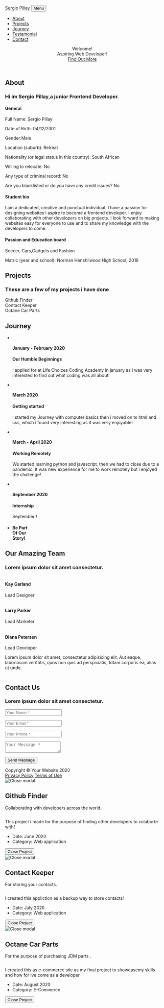 <!DOCTYPE html>
<html lang="en">
    <head>
        <meta charset="utf-8" />
        <meta name="viewport" content="width=device-width, initial-scale=1, shrink-to-fit=no" />
        <meta name="description" content="" />
        <meta name="author" content="" />
        <title>Sergio Pillay Portfolio</title>
        <link rel="icon" type="image/x-icon" href="assets/img/favicon.ico" />
        <!-- Font Awesome icons (free version)-->
        <script src="https://use.fontawesome.com/releases/v5.15.1/js/all.js" crossorigin="anonymous"></script>
        <!-- Google fonts-->
        <link href="https://fonts.googleapis.com/css?family=Montserrat:400,700" rel="stylesheet" type="text/css" />
        <link href="https://fonts.googleapis.com/css?family=Droid+Serif:400,700,400italic,700italic" rel="stylesheet" type="text/css" />
        <link href="https://fonts.googleapis.com/css?family=Roboto+Slab:400,100,300,700" rel="stylesheet" type="text/css" />
        <!-- Core theme CSS (includes Bootstrap)-->
        <link href="css/styles.css" rel="stylesheet" />
    </head>
    <body id="page-top">
        <!-- Navigation-->
        <nav class="navbar navbar-expand-lg navbar-dark fixed-top" id="mainNav">
            <div class="container">
                <a class="navbar-brand js-scroll-trigger" href="#page-top">Sergio Pillay</a>
                <button class="navbar-toggler navbar-toggler-right" type="button" data-toggle="collapse" data-target="#navbarResponsive" aria-controls="navbarResponsive" aria-expanded="false" aria-label="Toggle navigation">
                    Menu
                    <i class="fas fa-bars ml-1"></i>
                </button>
                <div class="collapse navbar-collapse" id="navbarResponsive">
                    <ul class="navbar-nav text-uppercase ml-auto">
                        <li class="nav-item"><a class="nav-link js-scroll-trigger" href="#About">About</a></li>
                        <li class="nav-item"><a class="nav-link js-scroll-trigger" href="#projects">Projects</a></li>
                        <li class="nav-item"><a class="nav-link js-scroll-trigger" href="#Journey">Journey</a></li>
                        <li class="nav-item"><a class="nav-link js-scroll-trigger" href="#testamonial">Testamonial</a></li>
                        <li class="nav-item"><a class="nav-link js-scroll-trigger" href="#contact">Contact</a></li>
                    </ul>
                </div>
            </div>
        </nav>
        <!-- Masthead-->
        <header class="masthead">
            <div class="container">
                <div class="masthead-heading text-uppercase">Welcome!</div>
                <div class="mast
                head-subheading">Aspiring Web Developer!</div>
                <a class="btn btn-primary btn-xl text-uppercase js-scroll-trigger" href="#About">Find Out More</a>
            </div>
        </header>
        <!-- About-->
        <section class="page-section" id="About">
            <div class="container">
                <div class="text-center">
                    <h2 class="section-heading text-uppercase">About</h2>
                    <h3 class="section-subheading text-muted">Hi im Sergio Pillay,a junior Frontend Developer.</h3>
                </div>
                <div class="row text-center">
                    <div class="col-md-4">
                        <!-- <span class="fa-stack fa-4x">
                            <i class="fas fa-circle fa-stack-2x text-primary"></i> -->
                        </span>
                        <h4 class="my-3">General</h4>
                        <p class="text-muted">
                        <p>Full Name: Sergio Pillay</p>
                        <p>Date of Birth: 04/12/2001 </p>
                        <p>Gender:Male</p>
                        <p>Location (suburb): Retreat</p>
                        <p>Nationality (or legal status in this country): South African </p>
                        <p>Willing to relocate: No</p>
                        <p> Any type of criminal record: No </p>
                        <p>Are you blacklisted or do you have any credit issues? No </p></p>
                    </div>
                    <div class="col-md-4">
                        <!-- <span class="fa-stack fa-4x">
                            <i class="fas fa-circle fa-stack-2x text-primary"></i> -->
                        </span>
                        <h4 class="my-3">Student bio</h4>
                        <p class="text-muted">
                            <p>I am a dedicated, creative
                            and punctual individual. I have a passion for designing websites 
                            I aspire to become a frontend developer.
                            I enjoy collaborating with other developers on big projects. I look
                            forward to making websites easy for everyone to use and to share my
                            knowledge with the developers to come.</p></p>
                    </div>
                    <div class="col-md-4">
                        <!-- <span class="fa-stack fa-4x">
                            <i class="fas fa-circle fa-stack-2x text-primary"></i>
                        </span> -->
                        <h4 class="my-3">Passion and Education board</h4>
                        <p class="text-muted">
                            <p>Soccer, Cars,Gadgets and Fashion</p>
                            <p>Matric (year and school): Norman Henshilwood High School, 2019 </p>
                        </p>
                    </div>
                </div>
            </div>
        </section>
        <!-- Project Grid-->
        <section class="page-section bg-light" id="projects">
            <div class="container">
                <div class="text-center">
                    <h2 class="section-heading text-uppercase">Projects</h2>
                    <h3 class="section-subheading text-muted">These are a few of my projects i have done</h3>
                </div>
                <div class="row">
                    <div class="col-lg-4 col-sm-6 mb-4">
                        <div class="portfolio-item">
                            <a class="portfolio-link" data-toggle="modal" href="#portfolioModal1">
                                <div class="portfolio-hover">
                                    <div class="portfolio-hover-content"><i class="fas fa-plus fa-3x"></i></div>
                                </div>
                                <img class="img-fluid" src="assets/img/portfolio/snip.jpg" alt="" />
                            </a>
                            <div class="portfolio-caption">
                                <div class="portfolio-caption-heading">Github Finder</div>
                            </div>
                        </div>
                    </div>
                    <div class="col-lg-4 col-sm-6 mb-4">
                        <div class="portfolio-item">
                            <a class="portfolio-link" data-toggle="modal" href="#portfolioModal2">
                                <div class="portfolio-hover">
                                    <div class="portfolio-hover-content"><i class="fas fa-plus fa-3x"></i></div>
                                </div>
                                <img class="img-fluid" src="assets/img/portfolio/snip2.jpg" alt="" />
                            </a>
                            <div class="portfolio-caption">
                                <div class="portfolio-caption-heading">Contact Keeper</div>
                            </div>
                        </div>
                    </div>
                    <div class="col-lg-4 col-sm-6 mb-4">
                        <div class="portfolio-item">
                            <a class="portfolio-link" data-toggle="modal" href="#portfolioModal3">
                                <div class="portfolio-hover">
                                    <div class="portfolio-hover-content"><i class="fas fa-plus fa-3x"></i></div>
                                </div>
                                <img class="img-fluid" src="assets/img/portfolio/snip4.jpg" alt="" />
                            </a>
                            <div class="portfolio-caption">
                                <div class="portfolio-caption-heading">Octane Car Parts</div>
                            </div>
                        </div>
                    </div>
                </div>
            </div>
        </section>
        <!-- Journey-->
        <section class="page-section" id="Journey">
            <div class="container">
                <div class="text-center">
                    <h2 class="section-heading text-uppercase">Journey</h2>
                </div>
                <ul class="timeline">
                    <li>
                        <div class="timeline-image"><img class="rounded-circle img-fluid" src="assets/img/about/1.jpg" alt="" /></div>
                        <div class="timeline-panel">
                            <div class="timeline-heading">
                                <h4>January - February 2020</h4>
                                <h4 class="subheading">Our Humble Beginnings</h4>
                            </div>
                            <div class="timeline-body"><p class="text-muted">I applied for at Life Choices Coding Academy in january as i was very interested to find out what coding was all about!</p></div>
                        </div>
                    </li>
                    <li class="timeline-inverted">
                        <div class="timeline-image"><img class="rounded-circle img-fluid" src="assets/img/about/2.jpg" alt="" /></div>
                        <div class="timeline-panel">
                            <div class="timeline-heading">
                                <h4>March 2020</h4>
                                <h4 class="subheading">Getting started</h4>
                            </div>
                            <div class="timeline-body"><p class="text-muted">I started my Journey with computer basics then i moved on to html and css, which i found  very interesting as it was very enjoyable!</p></div>
                        </div>
                    </li>
                    <li>
                        <div class="timeline-image"><img class="rounded-circle img-fluid" src="assets/img/about/3.jpg" alt="" /></div>
                        <div class="timeline-panel">
                            <div class="timeline-heading">
                                <h4>March - April 2020</h4>
                                <h4 class="subheading">Working Remotely</h4>
                            </div>
                            <div class="timeline-body"><p class="text-muted">We started learning python and javascript, then we had to close due to a pandemic. It was new experience for me to work remotely but i enjoyed the challenge!</p></div>
                        </div>
                    </li>
                    <li class="timeline-inverted">
                        <div class="timeline-image"><img class="rounded-circle img-fluid" src="assets/img/about/4.jpg" alt="" /></div>
                        <div class="timeline-panel">
                            <div class="timeline-heading">
                                <h4>September 2020</h4>
                                <h4 class="subheading">Internship</h4>
                            </div>
                            <div class="timeline-body"><p class="text-muted">September !</p></div>
                        </div>
                    </li>
                    <li class="timeline-inverted">
                        <div class="timeline-image">
                            <h4>
                                Be Part
                                <br />
                                Of Our
                                <br />
                                Story!
                            </h4>
                        </div>
                    </li>
                </ul>
            </div>
        </section>
        <!-- Team-->
        <section class="page-section bg-light" id="team">
            <div class="container">
                <div class="text-center">
                    <h2 class="section-heading text-uppercase">Our Amazing Team</h2>
                    <h3 class="section-subheading text-muted">Lorem ipsum dolor sit amet consectetur.</h3>
                </div>
                <div class="row">
                    <div class="col-lg-4">
                        <div class="team-member">
                            <img class="mx-auto rounded-circle" src="assets/img/team/1.jpg" alt="" />
                            <h4>Kay Garland</h4>
                            <p class="text-muted">Lead Designer</p>
                            <a class="btn btn-dark btn-social mx-2" href="#!"><i class="fab fa-twitter"></i></a>
                            <a class="btn btn-dark btn-social mx-2" href="#!"><i class="fab fa-facebook-f"></i></a>
                            <a class="btn btn-dark btn-social mx-2" href="#!"><i class="fab fa-linkedin-in"></i></a>
                        </div>
                    </div>
                    <div class="col-lg-4">
                        <div class="team-member">
                            <img class="mx-auto rounded-circle" src="assets/img/team/2.jpg" alt="" />
                            <h4>Larry Parker</h4>
                            <p class="text-muted">Lead Marketer</p>
                            <a class="btn btn-dark btn-social mx-2" href="#!"><i class="fab fa-twitter"></i></a>
                            <a class="btn btn-dark btn-social mx-2" href="#!"><i class="fab fa-facebook-f"></i></a>
                            <a class="btn btn-dark btn-social mx-2" href="#!"><i class="fab fa-linkedin-in"></i></a>
                        </div>
                    </div>
                    <div class="col-lg-4">
                        <div class="team-member">
                            <img class="mx-auto rounded-circle" src="assets/img/team/3.jpg" alt="" />
                            <h4>Diana Petersen</h4>
                            <p class="text-muted">Lead Developer</p>
                            <a class="btn btn-dark btn-social mx-2" href="#!"><i class="fab fa-twitter"></i></a>
                            <a class="btn btn-dark btn-social mx-2" href="#!"><i class="fab fa-facebook-f"></i></a>
                            <a class="btn btn-dark btn-social mx-2" href="#!"><i class="fab fa-linkedin-in"></i></a>
                        </div>
                    </div>
                </div>
                <div class="row">
                    <div class="col-lg-8 mx-auto text-center"><p class="large text-muted">Lorem ipsum dolor sit amet, consectetur adipisicing elit. Aut eaque, laboriosam veritatis, quos non quis ad perspiciatis, totam corporis ea, alias ut unde.</p></div>
                </div>
            </div>
        </section>
        <!-- Clients-->
        <div class="py-5">
            <div class="container">
                <div class="row">
                    <div class="col-md-3 col-sm-6 my-3">
                        <a href="#!"><img class="img-fluid d-block mx-auto" src="assets/img/logos/envato.jpg" alt="" /></a>
                    </div>
                    <div class="col-md-3 col-sm-6 my-3">
                        <a href="#!"><img class="img-fluid d-block mx-auto" src="assets/img/logos/designmodo.jpg" alt="" /></a>
                    </div>
                    <div class="col-md-3 col-sm-6 my-3">
                        <a href="#!"><img class="img-fluid d-block mx-auto" src="assets/img/logos/themeforest.jpg" alt="" /></a>
                    </div>
                    <div class="col-md-3 col-sm-6 my-3">
                        <a href="#!"><img class="img-fluid d-block mx-auto" src="assets/img/logos/creative-market.jpg" alt="" /></a>
                    </div>
                </div>
            </div>
        </div>
        <!-- Contact-->
        <section class="page-section" id="contact">
            <div class="container">
                <div class="text-center">
                    <h2 class="section-heading text-uppercase">Contact Us</h2>
                    <h3 class="section-subheading text-muted">Lorem ipsum dolor sit amet consectetur.</h3>
                </div>
                <form id="contactForm" name="sentMessage" novalidate="novalidate">
                    <div class="row align-items-stretch mb-5">
                        <div class="col-md-6">
                            <div class="form-group">
                                <input class="form-control" id="name" type="text" placeholder="Your Name *" required="required" data-validation-required-message="Please enter your name." />
                                <p class="help-block text-danger"></p>
                            </div>
                            <div class="form-group">
                                <input class="form-control" id="email" type="email" placeholder="Your Email *" required="required" data-validation-required-message="Please enter your email address." />
                                <p class="help-block text-danger"></p>
                            </div>
                            <div class="form-group mb-md-0">
                                <input class="form-control" id="phone" type="tel" placeholder="Your Phone *" required="required" data-validation-required-message="Please enter your phone number." />
                                <p class="help-block text-danger"></p>
                            </div>
                        </div>
                        <div class="col-md-6">
                            <div class="form-group form-group-textarea mb-md-0">
                                <textarea class="form-control" id="message" placeholder="Your Message *" required="required" data-validation-required-message="Please enter a message."></textarea>
                                <p class="help-block text-danger"></p>
                            </div>
                        </div>
                    </div>
                    <div class="text-center">
                        <div id="success"></div>
                        <button class="btn btn-primary btn-xl text-uppercase" id="sendMessageButton" type="submit">Send Message</button>
                    </div>
                </form>
            </div>
        </section>
        <!-- Footer-->
        <footer class="footer py-4">
            <div class="container">
                <div class="row align-items-center">
                    <div class="col-lg-4 text-lg-left">Copyright © Your Website 2020</div>
                    <div class="col-lg-4 my-3 my-lg-0">
                        <a class="btn btn-dark btn-social mx-2" href="#!"><i class="fab fa-twitter"></i></a>
                        <a class="btn btn-dark btn-social mx-2" href="#!"><i class="fab fa-facebook-f"></i></a>
                        <a class="btn btn-dark btn-social mx-2" href="#!"><i class="fab fa-linkedin-in"></i></a>
                    </div>
                    <div class="col-lg-4 text-lg-right">
                        <a class="mr-3" href="#!">Privacy Policy</a>
                        <a href="#!">Terms of Use</a>
                    </div>
                </div>
            </div>
        </footer>
        <!-- Portfolio Modals-->
        <!-- Modal 1-->
        <div class="portfolio-modal modal fade" id="portfolioModal1" tabindex="-1" role="dialog" aria-hidden="true">
            <div class="modal-dialog">
                <div class="modal-content">
                    <div class="close-modal" data-dismiss="modal"><img src="assets/img/close-icon.svg" alt="Close modal" /></div>
                    <div class="container">
                        <div class="row justify-content-center">
                            <div class="col-lg-8">
                                <div class="modal-body">
                                    <!-- Project Details Go Here-->
                                    <h2 class="text-uppercase">Github Finder</h2>
                                    <p class="item-intro text-muted">Collaborating with developers across the world.</p>
                                    <img class="img-fluid d-block mx-auto" src="assets/img/portfolio/snip.jpg" alt="" />
                                    <p>This project i made for the purpose of finding other developers to colaborte with!</p>
                                    <ul class="list-inline">
                                        <li>Date: June 2020</li>
                                        <li>Category: Web application</li>
                                    </ul>
                                    <button class="btn btn-primary" data-dismiss="modal" type="button">
                                        <i class="fas fa-times mr-1"></i>
                                        Close Project
                                    </button>
                                </div>
                            </div>
                        </div>
                    </div>
                </div>
            </div>
        </div>
        <!-- Modal 2-->
        <div class="portfolio-modal modal fade" id="portfolioModal2" tabindex="-1" role="dialog" aria-hidden="true">
            <div class="modal-dialog">
                <div class="modal-content">
                    <div class="close-modal" data-dismiss="modal"><img src="assets/img/close-icon.svg" alt="Close modal" /></div>
                    <div class="container">
                        <div class="row justify-content-center">
                            <div class="col-lg-8">
                                <div class="modal-body">
                                    <!-- Project Details Go Here-->
                                    <h2 class="text-uppercase">Contact Keeper</h2>
                                    <p class="item-intro text-muted">For storing your contacts.</p>
                                    <img class="img-fluid d-block mx-auto" src="assets/img/portfolio/snip2.jpg" alt="" />
                                    <p>I created this appliction as a backup way to store contacts!</p>
                                    <ul class="list-inline">
                                        <li>Date: July 2020</li>
                                        <li>Category: Web application</li>
                                    </ul>
                                    <button class="btn btn-primary" data-dismiss="modal" type="button">
                                        <i class="fas fa-times mr-1"></i>
                                        Close Project
                                    </button>
                                </div>
                            </div>
                        </div>
                    </div>
                </div>
            </div>
        </div>
        <!-- Modal 3-->
        <div class="portfolio-modal modal fade" id="portfolioModal3" tabindex="-1" role="dialog" aria-hidden="true">
            <div class="modal-dialog">
                <div class="modal-content">
                    <div class="close-modal" data-dismiss="modal"><img src="assets/img/close-icon.svg" alt="Close modal" /></div>
                    <div class="container">
                        <div class="row justify-content-center">
                            <div class="col-lg-8">
                                <div class="modal-body">
                                    <!-- Project Details Go Here-->
                                    <h2 class="text-uppercase">Octane Car Parts</h2>
                                    <p class="item-intro text-muted">For the purpose of purchasing JDM parts .</p>
                                    <img class="img-fluid d-block mx-auto" src="assets/img/portfolio/snip4.jpg" alt="" />
                                    <p>I created this as e-commerce site as my final project to showcasemy skills and how for ive come as a developer</p>
                                    <ul class="list-inline">
                                        <li>Date: August 2020</li>
                                        <li>Category: E-Commerce </li>
                                    </ul>
                                    <button class="btn btn-primary" data-dismiss="modal" type="button">
                                        <i class="fas fa-times mr-1"></i>
                                        Close Project
                                    </button>
                                </div>
                            </div>
                        </div>
                    </div>
                </div>
            </div>
        </div>
        <!-- Bootstrap core JS-->
        <script src="https://cdnjs.cloudflare.com/ajax/libs/jquery/3.5.1/jquery.min.js"></script>
        <script src="https://cdn.jsdelivr.net/npm/bootstrap@4.5.3/dist/js/bootstrap.bundle.min.js"></script>
        <!-- Third party plugin JS-->
        <script src="https://cdnjs.cloudflare.com/ajax/libs/jquery-easing/1.4.1/jquery.easing.min.js"></script>
        <!-- Contact form JS-->
        <script src="assets/mail/jqBootstrapValidation.js"></script>
        <script src="assets/mail/contact_me.js"></script>
        <!-- Core theme JS-->
        <script src="js/scripts.js"></script>
    </body>
</html>
